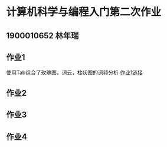 # 计算机科学与编程入门第二次作业
## 1900010652 林年瑞

## 作业1
使用Tab组合了玫瑰图，词云，柱状图的词频分析
[作业1链接](https://alan757.github.io/%E4%BD%9C%E4%B8%9A1.html)
## 作业2

## 作业3

## 作业4
